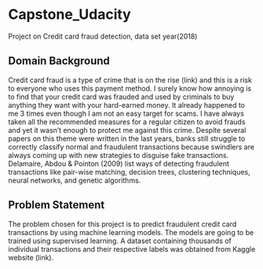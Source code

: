 # Capstone_Udacity
Project on Credit card fraud detection, data set year(2018)

## Domain Background 

Credit card fraud is a type of crime that is on the rise (link) and this is a risk to everyone who uses this payment method. I surely know how annoying is to find that your credit card was frauded and used by criminals to buy anything they want with your hard-earned money. It already happened to me 3 times even though I am not an easy target for scams. I have always taken all the recommended measures for a regular citizen to avoid frauds and yet it wasn’t enough to protect me against this crime. Despite several papers on this theme were written in the last years, banks still struggle to correctly classify normal and fraudulent transactions because swindlers are always coming up with new strategies to disguise fake transactions. Delamaire, Abdou & Pointon (2009) list ways of detecting fraudulent transactions like pair-wise matching, decision trees, clustering techniques, neural networks, and genetic algorithms. 

## Problem Statement 
The problem chosen for this project is to predict fraudulent credit card transactions by using machine learning models. The models are going to be trained using supervised learning. A dataset containing thousands of individual transactions and their respective labels was obtained from Kaggle website (link).
